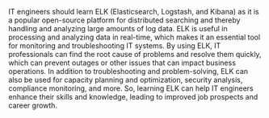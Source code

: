 IT engineers should learn ELK (Elasticsearch, Logstash, and Kibana) as it is a popular open-source platform for distributed searching and thereby handling and analyzing large amounts of log data. ELK is useful in processing and analyzing data in real-time, which makes it an essential tool for monitoring and troubleshooting IT systems. By using ELK, IT professionals can find the root cause of problems and resolve them quickly, which can prevent outages or other issues that can impact business operations. In addition to troubleshooting and problem-solving, ELK can also be used for capacity planning and optimization, security analysis, compliance monitoring, and more. So, learning ELK can help IT engineers enhance their skills and knowledge, leading to improved job prospects and career growth.
